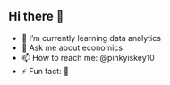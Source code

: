 ## Hi there 👋

<!--
**pinkyiskey10/pinkyiskey10** is a ✨ _special_ ✨ repository because its `README.md` (this file) appears on your GitHub profile.

Here are some ideas to get you started:
-->
- 🌱 I’m currently learning data analytics
- 💬 Ask me about economics
- 📫 How to reach me: @pinkyiskey10
- ⚡ Fun fact: 🤪

